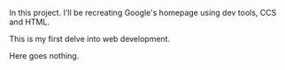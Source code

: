 In this project. I'll be recreating Google's homepage using dev tools, CCS and HTML. 


This is my first delve into web development. 

Here goes nothing. 